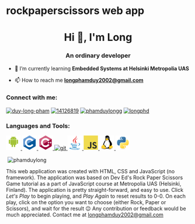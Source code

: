# rockpaperscissors web app

<h1 align="center">Hi 👋, I'm Long</h1>
<h3 align="center">An ordinary developer</h3>

- 🌱 I’m currently learning **Embedded Systems at Helsinki Metropolia UAS**

- 📫 How to reach me **longphamduy2002@gmail.com**

<h3 align="left">Connect with me:</h3>
<p align="left">
<a href="https://linkedin.com/in/duy-long-pham" target="blank"><img align="center" src="https://raw.githubusercontent.com/rahuldkjain/github-profile-readme-generator/master/src/images/icons/Social/linked-in-alt.svg" alt="duy-long-pham" height="30" width="40" /></a>
<a href="https://stackoverflow.com/users/14126819" target="blank"><img align="center" src="https://raw.githubusercontent.com/rahuldkjain/github-profile-readme-generator/master/src/images/icons/Social/stack-overflow.svg" alt="14126819" height="30" width="40" /></a>
<a href="https://instagram.com/phamduylongg" target="blank"><img align="center" src="https://raw.githubusercontent.com/rahuldkjain/github-profile-readme-generator/master/src/images/icons/Social/instagram.svg" alt="phamduylongg" height="30" width="40" /></a>
<a href="https://www.leetcode.com/longphd" target="blank"><img align="center" src="https://raw.githubusercontent.com/rahuldkjain/github-profile-readme-generator/master/src/images/icons/Social/leet-code.svg" alt="longphd" height="30" width="40" /></a>
</p>

<h3 align="left">Languages and Tools:</h3>
<p align="left"> <a href="https://developer.android.com" target="_blank" rel="noreferrer"> <img src="https://raw.githubusercontent.com/devicons/devicon/master/icons/android/android-original-wordmark.svg" alt="android" width="40" height="40"/> </a> <a href="https://www.cprogramming.com/" target="_blank" rel="noreferrer"> <img src="https://raw.githubusercontent.com/devicons/devicon/master/icons/c/c-original.svg" alt="c" width="40" height="40"/> </a> <a href="https://www.w3schools.com/cpp/" target="_blank" rel="noreferrer"> <img src="https://raw.githubusercontent.com/devicons/devicon/master/icons/cplusplus/cplusplus-original.svg" alt="cplusplus" width="40" height="40"/> </a> <a href="https://git-scm.com/" target="_blank" rel="noreferrer"> <img src="https://www.vectorlogo.zone/logos/git-scm/git-scm-icon.svg" alt="git" width="40" height="40"/> </a> <a href="https://www.java.com" target="_blank" rel="noreferrer"> <img src="https://raw.githubusercontent.com/devicons/devicon/master/icons/java/java-original.svg" alt="java" width="40" height="40"/> </a> <a href="https://developer.mozilla.org/en-US/docs/Web/JavaScript" target="_blank" rel="noreferrer"> <img src="https://raw.githubusercontent.com/devicons/devicon/master/icons/javascript/javascript-original.svg" alt="javascript" width="40" height="40"/> </a> <a href="https://www.linux.org/" target="_blank" rel="noreferrer"> <img src="https://raw.githubusercontent.com/devicons/devicon/master/icons/linux/linux-original.svg" alt="linux" width="40" height="40"/> </a> <a href="https://www.python.org" target="_blank" rel="noreferrer"> <img src="https://raw.githubusercontent.com/devicons/devicon/master/icons/python/python-original.svg" alt="python" width="40" height="40"/> </a> </p>

<p>&nbsp;<img align="center" src="https://github-readme-stats.vercel.app/api?username=phamduylong&show_icons=true&locale=en" alt="phamduylong" /></p>

This web application was created with HTML, CSS and JavaScript (no framework). The application was based on Dev Ed's Rock Paper Scissors Game tutorial as a part of JavaScript course at Metropolia UAS (Helsinki, Finland). The application is pretty straight-forward, and easy to use. Click <em>Let's Play</em> to begin playing, and <em>Play Again</em> to reset results to 0-0. On each play, click on the option you want to choose (either Rock, Paper or Scissors), and wait for the result 😉 Any contribution or feedback would be much appreciated. Contact me at longphamduy2002@gmail.com
